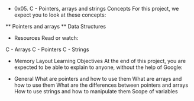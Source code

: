 * 0x05. C - Pointers, arrays and strings
Concepts
For this project, we expect you to look at these concepts:

** Pointers and arrays
** Data Structures
* Resources
Read or watch:

C - Arrays
C - Pointers
C - Strings
* Memory Layout
Learning Objectives
At the end of this project, you are expected to be able to explain to anyone, without the help of Google:

* General
What are pointers and how to use them
What are arrays and how to use them
What are the differences between pointers and arrays
How to use strings and how to manipulate them
Scope of variables

